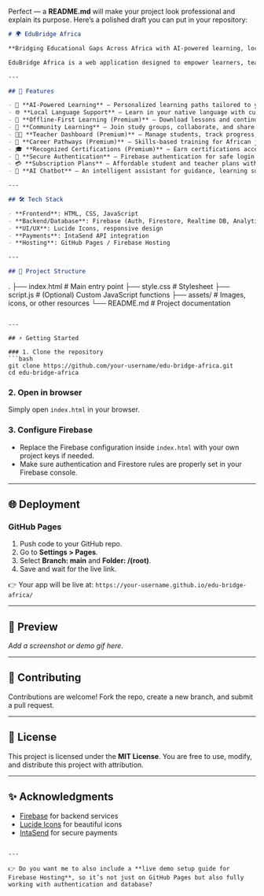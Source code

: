 Perfect — a **README.md** will make your project look professional and explain its purpose. Here’s a polished draft you can put in your repository:

```markdown
# 🌍 EduBridge Africa

**Bridging Educational Gaps Across Africa with AI-powered learning, localized content, and community-driven education.**

EduBridge Africa is a web application designed to empower learners, teachers, and communities across Africa with accessible, affordable, and personalized education — online and offline.

---

## 🚀 Features

- 🤖 **AI-Powered Learning** – Personalized learning paths tailored to your style, level, and goals.  
- 🌐 **Local Language Support** – Learn in your native language with culturally relevant content.  
- 📶 **Offline-First Learning (Premium)** – Download lessons and continue studying without internet.  
- 👥 **Community Learning** – Join study groups, collaborate, and share knowledge.  
- 👨‍🏫 **Teacher Dashboard (Premium)** – Manage students, track progress, and create content.  
- 💼 **Career Pathways (Premium)** – Skills-based training for African job markets and entrepreneurship.  
- 🎓 **Recognized Certifications (Premium)** – Earn certifications accepted by employers and institutions.  
- 🔐 **Secure Authentication** – Firebase authentication for safe login and signup.  
- 💳 **Subscription Plans** – Affordable student and teacher plans with secure payment integration.  
- 🤖 **AI Chatbot** – An intelligent assistant for guidance, learning support, and career advice.  

---

## 🛠️ Tech Stack

- **Frontend**: HTML, CSS, JavaScript  
- **Backend/Database**: Firebase (Auth, Firestore, Realtime DB, Analytics)  
- **UI/UX**: Lucide Icons, responsive design  
- **Payments**: IntaSend API integration  
- **Hosting**: GitHub Pages / Firebase Hosting  

---

## 📂 Project Structure

```

.
├── index.html        # Main entry point
├── style.css         # Stylesheet
├── script.js         # (Optional) Custom JavaScript functions
├── assets/           # Images, icons, or other resources
└── README.md         # Project documentation

````

---

## ⚡ Getting Started

### 1. Clone the repository
```bash
git clone https://github.com/your-username/edu-bridge-africa.git
cd edu-bridge-africa
````

### 2. Open in browser

Simply open `index.html` in your browser.

### 3. Configure Firebase

* Replace the Firebase configuration inside `index.html` with your own project keys if needed.
* Make sure authentication and Firestore rules are properly set in your Firebase console.

---

## 🌐 Deployment

### GitHub Pages

1. Push code to your GitHub repo.
2. Go to **Settings > Pages**.
3. Select **Branch: main** and **Folder: /(root)**.
4. Save and wait for the live link.

👉 Your app will be live at:
`https://your-username.github.io/edu-bridge-africa/`

---

## 📸 Preview

*Add a screenshot or demo gif here.*

---

## 🤝 Contributing

Contributions are welcome! Fork the repo, create a new branch, and submit a pull request.

---

## 📜 License

This project is licensed under the **MIT License**.
You are free to use, modify, and distribute this project with attribution.

---

## ✨ Acknowledgments

* [Firebase](https://firebase.google.com/) for backend services
* [Lucide Icons](https://lucide.dev/) for beautiful icons
* [IntaSend](https://intasend.com/) for secure payments

```

---

👉 Do you want me to also include a **live demo setup guide for Firebase Hosting**, so it’s not just on GitHub Pages but also fully working with authentication and database?
```
